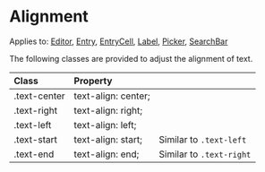 # Alignment

Applies to: [Editor](https://docs.microsoft.com/en-us/dotnet/api/xamarin.forms.editor?view=xamarin-forms), [Entry](https://docs.microsoft.com/en-us/dotnet/api/xamarin.forms.entry?view=xamarin-forms), [EntryCell](https://docs.microsoft.com/en-us/dotnet/api/xamarin.forms.entrycell?view=xamarin-forms), [Label](https://docs.microsoft.com/en-us/dotnet/api/xamarin.forms.layout?view=xamarin-forms), [Picker](https://docs.microsoft.com/en-us/dotnet/api/xamarin.forms.picker?view=xamarin-forms), [SearchBar](https://docs.microsoft.com/en-us/dotnet/api/xamarin.forms.searchbar?view=xamarin-forms)

The following classes are provided to adjust the alignment of text.

| Class | Property |  |
| :--- | :--- | :--- |
| .text-center | text-align: center; |  |
| .text-right | text-align: right; |  |
| .text-left | text-align: left; |  |
| .text-start | text-align: start; | Similar to `.text-left` |
| .text-end | text-align: end; | Similar to `.text-right` |


